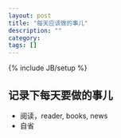 ```yaml
---
layout: post
title: "每天应该做的事儿"
description: ""
category: 
tags: []
---
```

{% include JB/setup %}

## 记录下每天要做的事儿

* 阅读，reader, books, news
* 自省  
